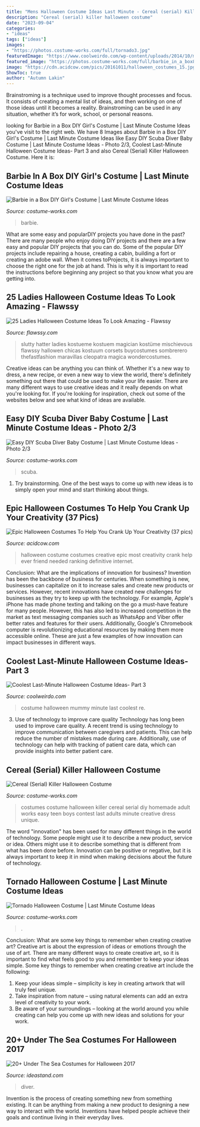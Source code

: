 ```yaml
---
title: "Mens Halloween Costume Ideas Last Minute - Cereal (serial) Killer Halloween Costume"
description: "Cereal (serial) killer halloween costume"
date: "2023-09-04"
categories:
- "ideas"
tags: ["ideas"]
images:
- "https://photos.costume-works.com/full/tornado3.jpg"
featuredImage: "https://www.coolweirdo.com/wp-content/uploads/2014/10/mummy-halloween-costume.jpg"
featured_image: "https://photos.costume-works.com/full/barbie_in_a_box8.jpg"
image: "https://cdn.acidcow.com/pics/20161011/halloween_costumes_15.jpg"
ShowToc: true
author: "Autumn Lakin"
---
```



Brainstroming is a technique used to improve thought processes and focus. It consists of creating a mental list of ideas, and then working on one of those ideas until it becomes a reality. Brainstroming can be used in any situation, whether it’s for work, school, or personal reasons.

	

		
looking for Barbie in a Box DIY Girl&#039;s Costume | Last Minute Costume Ideas you've visit to the right web. We have 8 Images about Barbie in a Box DIY Girl&#039;s Costume | Last Minute Costume Ideas like Easy DIY Scuba Diver Baby Costume | Last Minute Costume Ideas - Photo 2/3, Coolest Last-Minute Halloween Costume Ideas- Part 3 and also Cereal (Serial) Killer Halloween Costume. Here it is:
		
    
## Barbie In A Box DIY Girl&#039;s Costume | Last Minute Costume Ideas

<img loading=lazy src="https://photos.costume-works.com/full/barbie_in_a_box8.jpg" onerror="this.onerror=null;this.src='https://tse3.mm.bing.net/th?id=OIP.L8o5yQ2r7i5Z7FFsvpUlEgHaKy&amp;pid=15.1';" alt="Barbie in a Box DIY Girl&#039;s Costume | Last Minute Costume Ideas">

_Source: costume-works.com_

>barbie. 

	

What are some easy and popularDIY projects you have done in the past?
There are many people who enjoy doing DIY projects and there are a few easy and popular DIY projects that you can do. Some of the popular DIY projects include repairing a house, creating a cabin, building a fort or creating an adobe wall. When it comes toProjects, it is always important to choose the right one for the job at hand. This is why it is important to read the instructions before beginning any project so that you know what you are getting into.

    
## 25 Ladies Halloween Costume Ideas To Look Amazing - Flawssy

<img loading=lazy src="https://www.flawssy.com/wp-content/uploads/2016/05/slutty-halloween-costumes-Halloween-party-costume-ideas.jpg" onerror="this.onerror=null;this.src='https://tse2.mm.bing.net/th?id=OIP.VVCkYU8iSCaCyBbt8heTYAHaRc&amp;pid=15.1';" alt="25 Ladies Halloween Costume Ideas To Look Amazing - Flawssy">

_Source: flawssy.com_

>slutty hatter ladies kostueme kostuem magician kostüme mischievous flawssy hallowen chicas kostuum corsets buycostumes sombrerero thefastfashion maravillas cleopatra magica wondercostumes. 

	

Creative ideas can be anything you can think of. Whether it's a new way to dress, a new recipe, or even a new way to view the world, there's definitely something out there that could be used to make your life easier. There are many different ways to use creative ideas and it really depends on what you're looking for. If you're looking for inspiration, check out some of the websites below and see what kind of ideas are available.

    
## Easy DIY Scuba Diver Baby Costume | Last Minute Costume Ideas - Photo 2/3

<img loading=lazy src="https://photos.costume-works.com/full/scuba_diver16.jpg" onerror="this.onerror=null;this.src='https://tse1.mm.bing.net/th?id=OIP.ro0T7jtM4MTjJGwMCjyAhQHaNK&amp;pid=15.1';" alt="Easy DIY Scuba Diver Baby Costume | Last Minute Costume Ideas - Photo 2/3">

_Source: costume-works.com_

>scuba. 

	

1. Try brainstorming. One of the best ways to come up with new ideas is to simply open your mind and start thinking about things.

    
## Epic Halloween Costumes To Help You Crank Up Your Creativity (37 Pics)

<img loading=lazy src="https://cdn.acidcow.com/pics/20161011/halloween_costumes_15.jpg" onerror="this.onerror=null;this.src='https://tse3.mm.bing.net/th?id=OIP.uLYBiTej6cwlu1h4GWbR2wHaJ4&amp;pid=15.1';" alt="Epic Halloween Costumes To Help You Crank Up Your Creativity (37 pics)">

_Source: acidcow.com_

>halloween costume costumes creative epic most creativity crank help ever friend needed ranking definitive internet. 

	

Conclusion: What are the implications of innovation for business?
Invention has been the backbone of business for centuries. When something is new, businesses can capitalize on it to increase sales and create new products or services. However, recent innovations have created new challenges for businesses as they try to keep up with the technology. For example, Apple's iPhone has made phone texting and talking on the go a must-have feature for many people. However, this has also led to increased competition in the market as text messaging companies such as WhatsApp and Viber offer better rates and features for their users. Additionally, Google's Chromebook computer is revolutionizing educational resources by making them more accessible online. These are just a few examples of how innovation can impact businesses in different ways.

    
## Coolest Last-Minute Halloween Costume Ideas- Part 3

<img loading=lazy src="https://www.coolweirdo.com/wp-content/uploads/2014/10/mummy-halloween-costume.jpg" onerror="this.onerror=null;this.src='https://tse3.mm.bing.net/th?id=OIP.UFECPJIO8IZwjAaTei8H2QHaJ3&amp;pid=15.1';" alt="Coolest Last-Minute Halloween Costume Ideas- Part 3">

_Source: coolweirdo.com_

>costume halloween mummy minute last coolest re. 

	

3) Use of technology to improve care quality
Technology has long been used to improve care quality. A recent trend is using technology to improve communication between caregivers and patients. This can help reduce the number of mistakes made during care. Additionally, use of technology can help with tracking of patient care data, which can provide insights into better patient care.

    
## Cereal (Serial) Killer Halloween Costume

<img loading=lazy src="https://photos.costume-works.com/full/cereal_killer.jpg" onerror="this.onerror=null;this.src='https://tse2.mm.bing.net/th?id=OIP.ox0gyXK1WUeRGPrM6RGFgQHaLo&amp;pid=15.1';" alt="Cereal (Serial) Killer Halloween Costume">

_Source: costume-works.com_

>costumes costume halloween killer cereal serial diy homemade adult works easy teen boys contest last adults minute creative dress unique. 

	

The word "innovation" has been used for many different things in the world of technology. Some people might use it to describe a new product, service or idea. Others might use it to describe something that is different from what has been done before. Innovation can be positive or negative, but it is always important to keep it in mind when making decisions about the future of technology.

    
## Tornado Halloween Costume | Last Minute Costume Ideas

<img loading=lazy src="https://photos.costume-works.com/full/tornado3.jpg" onerror="this.onerror=null;this.src='https://tse2.mm.bing.net/th?id=OIP.b6kqCQ2VS2BBUko5tNi70gHaMs&amp;pid=15.1';" alt="Tornado Halloween Costume | Last Minute Costume Ideas">

_Source: costume-works.com_

>. 

	

Conclusion: What are some key things to remember when creating creative art?
Creative art is about the expression of ideas or emotions through the use of art. There are many different ways to create creative art, so it is important to find what feels good to you and remember to keep your ideas simple. Some key things to remember when creating creative art include the following:
1. Keep your ideas simple – simplicity is key in creating artwork that will truly feel unique.
2. Take inspiration from nature – using natural elements can add an extra level of creativity to your work.
3. Be aware of your surroundings – looking at the world around you while creating can help you come up with new ideas and solutions for your work.

    
## 20+ Under The Sea Costumes For Halloween 2017

<img loading=lazy src="https://ideastand.com/wp-content/uploads/2017/09/sea-costume-diy/10-under-the-sea-costumes-costume-diy.jpg" onerror="this.onerror=null;this.src='https://tse1.mm.bing.net/th?id=OIP.YdoLEkvVdULHs1CExL4A_wHaLJ&amp;pid=15.1';" alt="20+ Under The Sea Costumes for Halloween 2017">

_Source: ideastand.com_

>diver. 

	

Invention is the process of creating something new from something existing. It can be anything from making a new product to designing a new way to interact with the world. Inventions have helped people achieve their goals and continue living in their everyday lives.

